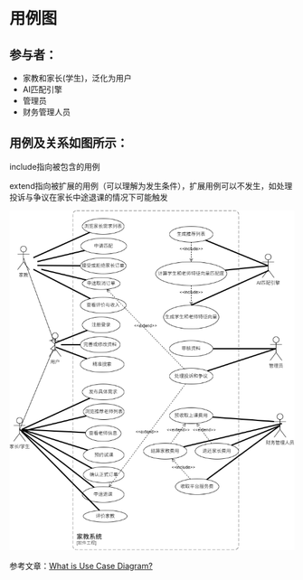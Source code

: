 # 用例图

## 参与者：

* 家教和家长(学生)，泛化为用户
* AI匹配引擎
* 管理员
* 财务管理人员

## 用例及关系如图所示：

include指向被包含的用例

extend指向被扩展的用例（可以理解为发生条件），扩展用例可以不发生，如处理投诉与争议在家长中途退课的情况下可能触发

![Use_Case_Diagram](assets/Use_Case_Diagram.png)

参考文章：[What is Use Case Diagram?](https://www.visual-paradigm.com/guide/uml-unified-modeling-language/what-is-use-case-diagram/)
